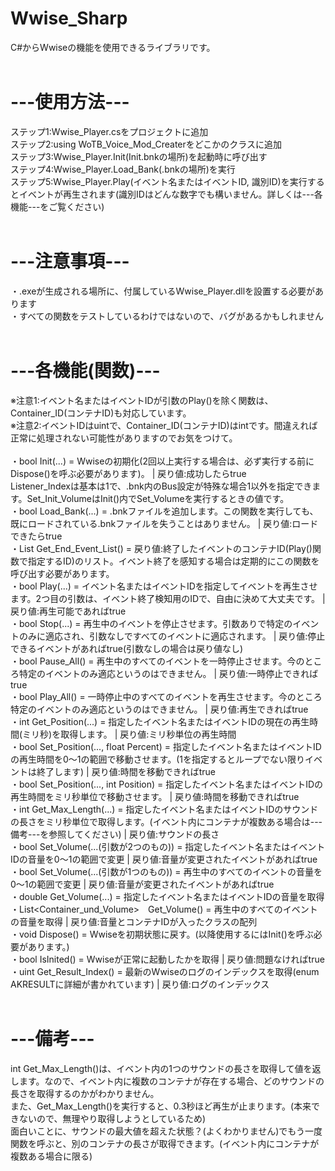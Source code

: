 # Wwise_Sharp<br>
C#からWwiseの機能を使用できるライブラリです。<br>
<br>
# ---使用方法---<br>
ステップ1:Wwise_Player.csをプロジェクトに追加<br>
ステップ2:using WoTB_Voice_Mod_Createrをどこかのクラスに追加<br>
ステップ3:Wwise_Player.Init(Init.bnkの場所)を起動時に呼び出す<br>
ステップ4:Wwise_Player.Load_Bank(.bnkの場所)を実行<br>
ステップ5:Wwise_Player.Play(イベント名またはイベントID, 識別ID)を実行するとイベントが再生されます(識別IDはどんな数字でも構いません。詳しくは---各機能---をご覧ください)<br>
<br>
# ---注意事項---<br>
・.exeが生成される場所に、付属しているWwise_Player.dllを設置する必要があります<br>
・すべての関数をテストしているわけではないので、バグがあるかもしれません<br>
<br>
# ---各機能(関数)---<br>
※注意1:イベント名またはイベントIDが引数のPlay()を除く関数は、Container_ID(コンテナID)も対応しています。<br>
※注意2:イベントIDはuintで、Container_ID(コンテナID)はintです。間違えれば正常に処理されない可能性がありますのでお気をつけて。<br>
<br>
・bool Init(...) = Wwiseの初期化(2回以上実行する場合は、必ず実行する前にDispose()を呼ぶ必要があります)。 | 戻り値:成功したらtrue<br>
Listener_Indexは基本は1で、.bnk内のBus設定が特殊な場合1以外を指定できます。Set_Init_VolumeはInit()内でSet_Volumeを実行するときの値です。<br>
・bool Load_Bank(...) = .bnkファイルを追加します。この関数を実行しても、既にロードされている.bnkファイルを失うことはありません。 | 戻り値:ロードできたらtrue<br>
・List<int> Get_End_Event_List() = 戻り値:終了したイベントのコンテナID(Play()関数で指定するID)のリスト。イベント終了を感知する場合は定期的にこの関数を呼び出す必要があります。<br>
・bool Play(...) = イベント名またはイベントIDを指定してイベントを再生させます。2つ目の引数は、イベント終了検知用のIDで、自由に決めて大丈夫です。 | 戻り値:再生可能であればtrue<br>
・bool Stop(...) = 再生中のイベントを停止させます。引数ありで特定のイベントのみに適応され、引数なしですべてのイベントに適応されます。 | 戻り値:停止できるイベントがあればtrue(引数なしの場合は戻り値なし)<br>
・bool Pause_All() = 再生中のすべてのイベントを一時停止させます。今のところ特定のイベントのみ適応というのはできません。 | 戻り値:一時停止できればtrue<br>
・bool Play_All() = 一時停止中のすべてのイベントを再生させます。今のところ特定のイベントのみ適応というのはできません。 | 戻り値:再生できればtrue<br>
・int Get_Position(...) = 指定したイベント名またはイベントIDの現在の再生時間(ミリ秒)を取得します。 | 戻り値:ミリ秒単位の再生時間<br>
・bool Set_Position(..., float Percent) = 指定したイベント名またはイベントIDの再生時間を0～1の範囲で移動させます。(1を指定するとループでない限りイベントは終了します) | 戻り値:時間を移動できればtrue<br>
・bool Set_Position(..., int Position) = 指定したイベント名またはイベントIDの再生時間をミリ秒単位で移動させます。 | 戻り値:時間を移動できればtrue<br>
・int Get_Max_Length(...) = 指定したイベント名またはイベントIDのサウンドの長さをミリ秒単位で取得します。(イベント内にコンテナが複数ある場合は---備考---を参照してください) | 戻り値:サウンドの長さ<br>
・bool Set_Volume(...(引数が2つのもの)) = 指定したイベント名またはイベントIDの音量を0～1の範囲で変更 | 戻り値:音量が変更されたイベントがあればtrue<br>
・bool Set_Volume(...(引数が1つのもの)) = 再生中のすべてのイベントの音量を0～1の範囲で変更 | 戻り値:音量が変更されたイベントがあればtrue<br>
・double Get_Volume(...) = 指定したイベント名またはイベントIDの音量を取得<br>
・List<Container_und_Volume>　Get_Volume() = 再生中のすべてのイベントの音量を取得 | 戻り値:音量とコンテナIDが入ったクラスの配列<br>
・void Dispose() = Wwiseを初期状態に戻す。(以降使用するにはInit()を呼ぶ必要があります。)<br>
・bool IsInited() = Wwiseが正常に起動したかを取得 | 戻り値:問題なければtrue<br>
・uint Get_Result_Index() = 最新のWwiseのログのインデックスを取得(enum AKRESULTに詳細が書かれています) | 戻り値:ログのインデックス<br>
  <br>
# ---備考---
int Get_Max_Length()は、イベント内の1つのサウンドの長さを取得して値を返します。なので、イベント内に複数のコンテナが存在する場合、どのサウンドの長さを取得するのかがわかりません。<br>
また、Get_Max_Length()を実行すると、0.3秒ほど再生が止まります。(本来できないので、無理やり取得しようとしているため)<br>
面白いことに、サウンドの最大値を超えた状態？(よくわかりません)でもう一度関数を呼ぶと、別のコンテナの長さが取得できます。(イベント内にコンテナが複数ある場合に限る)
